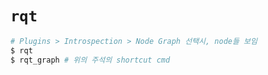 # `rqt`

```bash
# Plugins > Introspection > Node Graph 선택시, node들 보임
$ rqt
$ rqt_graph # 위의 주석의 shortcut cmd
```
